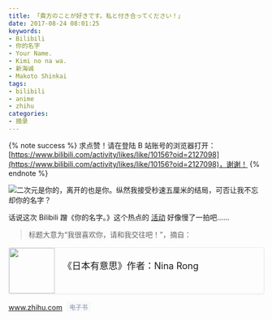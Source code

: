 ```yaml
---
title: 「貴方のことが好きです。私と付き合ってください！」
date: 2017-08-24 08:01:25
keywords:
- Bilibili
- 你的名字
- Your Name.
- Kimi no na wa.
- 新海诚
- Makoto Shinkai
tags:
- bilibili
- anime
- zhihu
categories:
- 摘录
---
```


{% note success %}
求点赞！请在登陆 B 站账号的浏览器打开：[https://www.bilibili.com/activity/likes/like/10156?oid=2127098](https://www.bilibili.com/activity/likes/like/10156?oid=2127098)，谢谢！
{% endnote %}

![二次元是你的，离开的也是你。纵然我接受秒速五厘米的结局，可否让我不忘却你的名字？](https://user-images.githubusercontent.com/10842684/29665442-108631e2-88a2-11e7-9bab-0fb1e88119b3.png)

<!-- more -->

话说这次 Bilibili 蹭《你的名字。》这个热点的 [活动](https://www.bilibili.com/blackboard/topic/activity-yourname1708.html) 好像慢了一拍吧……

> 标题大意为“我很喜欢你，请和我交往吧！”，摘自：

<a href="https://www.zhihu.com/publications/book/19552101" target="_blank" style="position:relative;text-decoration:none;display:-webkit-box;display:-ms-flexbox;display:flex;-webkit-box-pack:justify;-ms-flex-pack:justify;justify-content:space-between;margin-top:16px;margin-bottom:16px;cursor:pointer;border:1px solid #e7eaf1;border-radius:4px;box-shadow: 0 1px 3px 0 rgba(0,34,77,.05);"><img src="https://pic2.zhimg.com/c0295ae7b42a2396a81f7f18cfc788e5_200x0.jpg" style="border:none;padding:0;-ms-flex-negative:0;flex-shrink:0;width:90px;height: 90px;-o-object-fit:cover;object-fit:cover;"><span style="display:-webkit-box;display:-ms-flexbox;display:flex;width:100%;padding:10px 16px;overflow:hidden;-webkit-box-orient:vertical;-webkit-box-direction:normal;-ms-flex-direction:column;flex-direction:column;-ms-flex-pack:distribute;justify-content:space-around;"><span style="font-size:18px;font-weight:400;">《日本有意思》作者：Nina Rong</span><span style="overflow:hidden;font-size:15px;color:#8798ae;text-overflow:ellipsis;word-wrap:normal;white-space:nowrap;">www.zhihu.com<span style="display:inline-block;padding:1px 6px;margin-left:8px;font-size:12px;line-height:normal;color:#8590a6;vertical-align:1px;background-color:#f7f8fa;border-radius:3px;">电子书</span></span></span></a>
